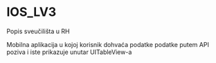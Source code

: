 # IOS_LV3
Popis sveučilišta u RH

Mobilna aplikacija u kojoj korisnik dohvaća podatke podatke putem API poziva i iste prikazuje unutar UITableView-a
